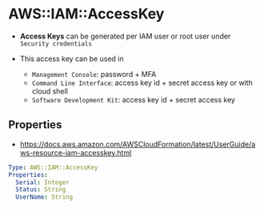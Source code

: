 # AWS::IAM::AccessKey

- **Access Keys** can be generated per IAM user or root user under `Security credentials`

- This access key can be used in
  - `Management Console`: password + MFA
  - `Command Line Interface`: access key id + secret access key or with cloud shell
  - `Software Development Kit`: access key id + secret access key

## Properties

- <https://docs.aws.amazon.com/AWSCloudFormation/latest/UserGuide/aws-resource-iam-accesskey.html>

```yaml
Type: AWS::IAM::AccessKey
Properties:
  Serial: Integer
  Status: String
  UserName: String
```
